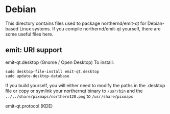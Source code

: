 
Debian
====================
This directory contains files used to package northernd/emit-qt
for Debian-based Linux systems. If you compile northernd/emit-qt yourself, there are some useful files here.

## emit: URI support ##


emit-qt.desktop  (Gnome / Open Desktop)
To install:

	sudo desktop-file-install emit-qt.desktop
	sudo update-desktop-database

If you build yourself, you will either need to modify the paths in
the .desktop file or copy or symlink your northernqt binary to `/usr/bin`
and the `../../share/pixmaps/northern128.png` to `/usr/share/pixmaps`

emit-qt.protocol (KDE)

